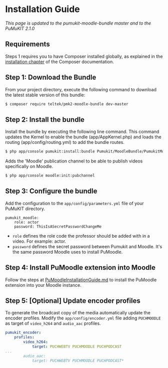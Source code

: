 Installation Guide
==================

*This page is updated to the pumukit-moodle-bundle master and to the PuMuKIT 2.1.0*

Requirements
------------

Steps 1 requires you to have Composer installed globally, as explained
in the [installation chapter](https://getcomposer.org/doc/00-intro.md)
of the Composer documentation.


Step 1: Download the Bundle
---------------------------

From your project directory, execute the following command to download
the latest stable version of this bundle:

```bash
$ composer require teltek/pmk2-moodle-bundle dev-master
```

Step 2: Install the bundle
--------------------------

Install the bundle by executing the following line command. This command updates
the Kernel to enable the bundle (app/AppKernel.php) and loads the routing
(app/config/routing.yml) to add the bundle routes.

```bash
$ php app/console pumukit:install:bundle Pumukit/MoodleBundle/PumukitMoodleBundle
```

Adds the 'Moodle' publication channel to be able to publish videos specifically on Moodle.
```bash
$ php app/console moodle:init:pubchannel
```

Step 3: Configure the bundle
----------------------------

Add the configuration to the `app/config/parameters.yml` file of your PuMuKIT directory.

```
pumukit_moodle:
    role: actor
    password: ThisIsASecretPasswordChangeMe
```

* `role` defines the role code the professor should be added with in a video. For example: actor.
* `password` defines the secret password between Pumukit and Moodle. It's the same password Moodle uses to install PuMoodle.

Step 4: Install PuMoodle extension into Moodle
----------------------------------------------

Follow the steps at [PuMoodleInstallationGuide.md](PuMoodleInstallationGuide.md)
to install the PuMoodle extension into your Moodle instance.

Step 5: [Optional] Update encoder profiles
----------------------------------------------

To generate the broadcast copy of the media  automatically update the encoder profiles.
Modify the `app/config/encoder.yml` file adding `PUCHMOODLE` as target of `video_h264` and `audio_aac` profiles.



```yml
pumukit_encoder:
    profiles:
        video_h264:
            target: PUCHWEBTV PUCHMOODLE PUCHPODCAST
...
        audio_aac:
            target: PUCHWEBTV PUCHMOODLE PUCHPODCAST*

```